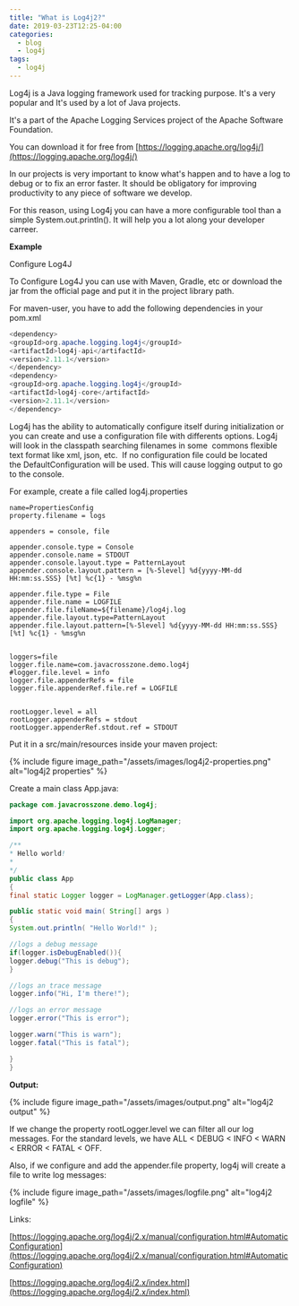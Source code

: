 ```yaml
---
title: "What is Log4j2?"
date: 2019-03-23T12:25-04:00
categories:
  - blog
  - log4j
tags:
  - log4j
---
```


Log4j is a Java logging framework used for tracking purpose. It's a very popular and It's used by a lot of Java projects.

It's a part of the Apache Logging Services project of the Apache Software Foundation.

You can download it for free from [https://logging.apache.org/log4j/](https://logging.apache.org/log4j/)

In our projects is very important to know what's happen and to have a log to debug or to fix an error faster. It should be obligatory for improving productivity to any piece of software we develop.

For this reason, using Log4j you can have a more configurable tool than a simple System.out.println(). It will help you a lot along your developer carreer.

**Example**

Configure Log4J

To Configure Log4J you can use with Maven, Gradle, etc or download the jar from the official page and put it in the project library path.

For maven-user, you have to add the following dependencies in your pom.xml

```java
<dependency>
<groupId>org.apache.logging.log4j</groupId>
<artifactId>log4j-api</artifactId>
<version>2.11.1</version>
</dependency>
<dependency>
<groupId>org.apache.logging.log4j</groupId>
<artifactId>log4j-core</artifactId>
<version>2.11.1</version>
</dependency>
```

Log4j has the ability to automatically configure itself during initialization or you can create and use a configuration file with differents options. Log4j will look in the classpath searching filenames in some  commons flexible text format like xml, json, etc.  If no configuration file could be located the DefaultConfiguration will be used. This will cause logging output to go to the console.

For example, create a file called log4j.properties

```
name=PropertiesConfig
property.filename = logs

appenders = console, file

appender.console.type = Console
appender.console.name = STDOUT
appender.console.layout.type = PatternLayout
appender.console.layout.pattern = [%-5level] %d{yyyy-MM-dd HH:mm:ss.SSS} [%t] %c{1} - %msg%n

appender.file.type = File
appender.file.name = LOGFILE
appender.file.fileName=${filename}/log4j.log
appender.file.layout.type=PatternLayout
appender.file.layout.pattern=[%-5level] %d{yyyy-MM-dd HH:mm:ss.SSS} [%t] %c{1} - %msg%n


loggers=file
logger.file.name=com.javacrosszone.demo.log4j
#logger.file.level = info
logger.file.appenderRefs = file
logger.file.appenderRef.file.ref = LOGFILE


rootLogger.level = all
rootLogger.appenderRefs = stdout
rootLogger.appenderRef.stdout.ref = STDOUT
```

Put it in a src/main/resources inside your maven project:

{% include figure image_path="/assets/images/log4j2-properties.png" alt="log4j2 properties" %}

Create a main class App.java:

```java
package com.javacrosszone.demo.log4j;

import org.apache.logging.log4j.LogManager;
import org.apache.logging.log4j.Logger;

/**
* Hello world!
*
*/
public class App 
{
final static Logger logger = LogManager.getLogger(App.class);

public static void main( String[] args )
{
System.out.println( "Hello World!" );

//logs a debug message
if(logger.isDebugEnabled()){
logger.debug("This is debug");
}

//logs an trace message
logger.info("Hi, I'm there!");

//logs an error message
logger.error("This is error");

logger.warn("This is warn");
logger.fatal("This is fatal");

} 
}
```

**Output:**

{% include figure image_path="/assets/images/output.png" alt="log4j2 output" %}


If we change the property rootLogger.level we can filter all our log messages. For the standard levels, we have ALL < DEBUG < INFO < WARN < ERROR < FATAL < OFF.

Also, if we configure and add the appender.file property, log4j will create a file to write log messages:

{% include figure image_path="/assets/images/logfile.png" alt="log4j2 logfile" %}

Links: 

[https://logging.apache.org/log4j/2.x/manual/configuration.html#AutomaticConfiguration](https://logging.apache.org/log4j/2.x/manual/configuration.html#AutomaticConfiguration)

[https://logging.apache.org/log4j/2.x/index.html](https://logging.apache.org/log4j/2.x/index.html)


